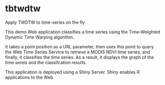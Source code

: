 # tbtwdtw
Apply TWDTW to time-series on the fly

This demo Web application classifies a time series using the Time-Weighted Dynamic Time Warping algorithm.

It takes a point position as a URL parameter, then uses this point to query the Web Time Series Service to retrieve a MODIS NDVI time series, and finally, it classifies the time series. As a result, it displays the graph of the time sereis and the classifcation results.

This application is deployed using a Shiny Server. Shiny enables R applications to the Web 





